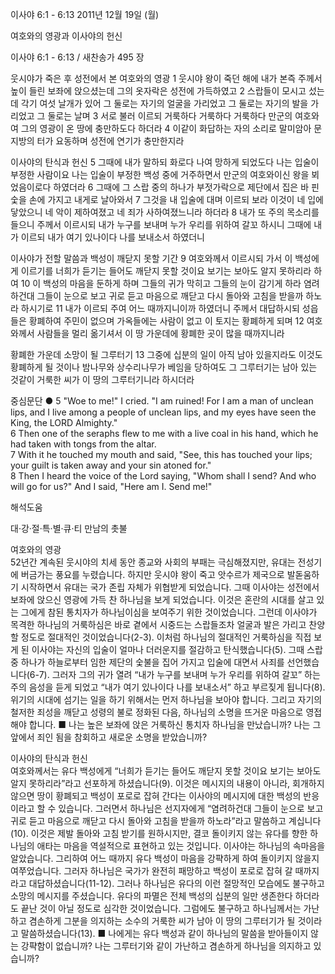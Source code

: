 이사야 6:1 - 6:13 
2011년 12월 19일 (월)

여호와의 영광과 이사야의 헌신



이사야 6:1 - 6:13 / 새찬송가 495 장


웃시야가 죽은 후 성전에서 본 여호와의 영광
1 웃시야 왕이 죽던 해에 내가 본즉 주께서 높이 들린 보좌에 앉으셨는데 그의 옷자락은 성전에 가득하였고 2 스랍들이 모시고 섰는데 각기 여섯 날개가 있어 그 둘로는 자기의 얼굴을 가리었고 그 둘로는 자기의 발을 가리었고 그 둘로는 날며 3 서로 불러 이르되 거룩하다 거룩하다 거룩하다 만군의 여호와여 그의 영광이 온 땅에 충만하도다 하더라 4 이같이 화답하는 자의 소리로 말미암아 문지방의 터가 요동하며 성전에 연기가 충만한지라

이사야의 탄식과 헌신
5 그때에 내가 말하되 화로다 나여 망하게 되었도다 나는 입술이 부정한 사람이요 나는 입술이 부정한 백성 중에 거주하면서 만군의 여호와이신 왕을 뵈었음이로다 하였더라 6 그때에 그 스랍 중의 하나가 부젓가락으로 제단에서 집은 바 핀 숯을 손에 가지고 내게로 날아와서 7 그것을 내 입술에 대며 이르되 보라 이것이 네 입에 닿았으니 네 악이 제하여졌고 네 죄가 사하여졌느니라 하더라 8 내가 또 주의 목소리를 들으니 주께서 이르시되 내가 누구를 보내며 누가 우리를 위하여 갈꼬 하시니 그때에 내가 이르되 내가 여기 있나이다 나를 보내소서 하였더니

이사야가 전할 말씀과 백성이 깨닫지 못할 기간
9 여호와께서 이르시되 가서 이 백성에게 이르기를 너희가 듣기는 들어도 깨닫지 못할 것이요 보기는 보아도 알지 못하리라 하여 10 이 백성의 마음을 둔하게 하며 그들의 귀가 막히고 그들의 눈이 감기게 하라 염려하건대 그들이 눈으로 보고 귀로 듣고 마음으로 깨닫고 다시 돌아와 고침을 받을까 하노라 하시기로 11 내가 이르되 주여 어느 때까지니이까 하였더니 주께서 대답하시되 성읍들은 황폐하여 주민이 없으며 가옥들에는 사람이 없고 이 토지는 황폐하게 되며 12 여호와께서 사람들을 멀리 옮기셔서 이 땅 가운데에 황폐한 곳이 많을 때까지니라

황폐한 가운데 소망이 될 그루터기
13 그중에 십분의 일이 아직 남아 있을지라도 이것도 황폐하게 될 것이나 밤나무와 상수리나무가 베임을 당하여도 그 그루터기는 남아 있는 것같이 거룩한 씨가 이 땅의 그루터기니라 하시더라

중심문단 ● 5 "Woe to me!" I cried. "I am ruined! For I am a man of unclean lips, and I live among a people of unclean lips, and my eyes have seen the King, the LORD Almighty."   
6 Then one of the seraphs flew to me with a live coal in his hand, which he had taken with tongs from the altar.   
7 With it he touched my mouth and said, "See, this has touched your lips; your guilt is taken away and your sin atoned for."   
8 Then I heard the voice of the Lord saying, "Whom shall I send? And who will go for us?" And I said, "Here am I. Send me!"

해석도움





대·강·절·특·별·큐·티 만남의 촛불

여호와의 영광  
52년간 계속된 웃시야의 치세 동안 종교와 사회의 부패는 극심해졌지만, 유대는 전성기에 버금가는 풍요를 누렸습니다. 하지만 웃시야 왕이 죽고 앗수르가 제국으로 발돋움하기 시작하면서 유대는 국가 존립 자체가 위협받게 되었습니다. 그때 이사야는 성전에서 보좌에 앉으신 영광에 가득 찬 하나님을 보게 되었습니다. 이것은 혼란의 시대를 살고 있는 그에게 참된 통치자가 하나님이심을 보여주기 위한 것이었습니다. 그런데 이사야가 목격한 하나님의 거룩하심은 바로 곁에서 시중드는 스랍들조차 얼굴과 발은 가리고 찬양할 정도로 절대적인 것이었습니다(2-3). 이처럼 하나님의 절대적인 거룩하심을 직접 보게 된 이사야는 자신의 입술이 얼마나 더러운지를 절감하고 탄식했습니다(5). 그때 스랍 중 하나가 하늘로부터 임한 제단의 숯불을 집어 가지고 입술에 대면서 사죄를 선언했습니다(6-7). 그러자 그의 귀가 열려 “내가 누구를 보내며 누가 우리를 위하여 갈꼬” 하는 주의 음성을 듣게 되었고 “내가 여기 있나이다 나를 보내소서” 하고 부르짖게 됩니다(8). 위기의 시대에 섬기는 일을 하기 위해서는 먼저 하나님을 보아야 합니다. 그리고 자기의 철저한 죄성을 깨닫고 성령의 불로 정화된 다음, 하나님의 소명을 뜨거운 마음으로 영접해야 합니다.
■ 나는 높은 보좌에 앉은 거룩하신 통치자 하나님을 만났습니까? 나는 그 앞에서 죄인 됨을 참회하고 새로운 소명을 받았습니까?

이사야의 탄식과 헌신  
여호와께서는 유다 백성에게 “너희가 듣기는 들어도 깨닫지 못할 것이요 보기는 보아도 알지 못하리라”라고 선포하게 하셨습니다(9). 이것은 메시지의 내용이 아니라, 회개하지 않으면 땅이 황폐되고 백성이 포로로 잡혀 간다는 이사야의 메시지에 대한 백성의 반응이라고 할 수 있습니다. 그러면서 하나님은 선지자에게 “염려하건대 그들이 눈으로 보고 귀로 듣고 마음으로 깨닫고 다시 돌아와 고침을 받을까 하노라”라고 말씀하고 계십니다(10). 이것은 제발 돌아와 고침 받기를 원하시지만, 결코 돌이키지 않는 유다를 향한 하나님의 애타는 마음을 역설적으로 표현하고 있는 것입니다. 이사야는 하나님의 속마음을 알았습니다. 그리하여 어느 때까지 유다 백성이 마음을 강퍅하게 하여 돌이키지 않을지 여쭈었습니다. 그러자 하나님은 국가가 완전히 패망하고 백성이 포로로 잡혀 갈 때까지라고 대답하셨습니다(11-12). 그러나 하나님은 유다의 이런 절망적인 모습에도 불구하고 소망의 메시지를 주셨습니다. 유다의 파멸은 전체 백성의 십분의 일만 생존한다 하더라도 끝난 것이 아닐 정도로 심각한 것이었습니다. 그럼에도 불구하고 하나님께서는 가난하고 겸손하게 그분을 의지하는 소수의 거룩한 씨가 남아 이 땅의 그루터기가 될 것이라고 말씀하셨습니다(13).
■ 나에게는 유다 백성과 같이 하나님의 말씀을 받아들이지 않는 강퍅함이 없습니까? 나는 그루터기와 같이 가난하고 겸손하게 하나님을 의지하고 있습니까?